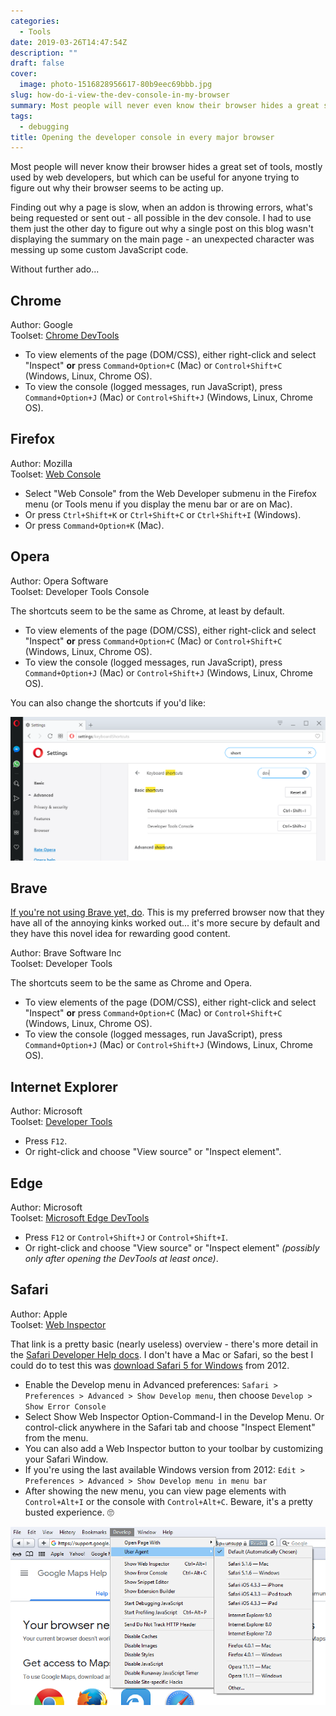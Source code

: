 ```yaml
---
categories:
  - Tools
date: 2019-03-26T14:47:54Z
description: ""
draft: false
cover:
  image: photo-1516828956617-80b9eec69bbb.jpg
slug: how-do-i-view-the-dev-console-in-my-browser
summary: Most people will never even know their browser hides a great set of tools, mostly used by web developers, but which can be useful for anyone trying to figure out why their browser is misbehaving.
tags:
  - debugging
title: Opening the developer console in every major browser
---
```

Most people will never know their browser hides a great set of tools, mostly used by web developers, but which can be useful for anyone trying to figure out why their browser seems to be acting up.

Finding out why a page is slow, when an addon is throwing errors, what's being requested or sent out - all possible in the dev console. I had to use them just the other day to figure out why a single post on this blog wasn't displaying the summary on the main page - an unexpected character was messing up some custom JavaScript code.

Without further ado...

## Chrome

Author: Google  
Toolset: [Chrome DevTools](https://developers.google.com/web/tools/chrome-devtools/)

- To view elements of the page (DOM/CSS), either right-click and select "Inspect" **or** press `Command+Option+C` (Mac) or `Control+Shift+C` (Windows, Linux, Chrome OS).
- To view the console (logged messages, run JavaScript), press `Command+Option+J` (Mac) or `Control+Shift+J` (Windows, Linux, Chrome OS).

## Firefox

Author: Mozilla  
Toolset: [Web Console](https://developer.mozilla.org/en-US/docs/Tools/Web_Console)

- Select "Web Console" from the Web Developer submenu in the Firefox menu (or Tools menu if you display the menu bar or are on Mac).
- Or press `Ctrl+Shift+K` or `Ctrl+Shift+C` or `Ctrl+Shift+I` (Windows).
- Or press `Command+Option+K` (Mac).

## Opera

Author: Opera Software  
Toolset: Developer Tools Console

The shortcuts seem to be the same as Chrome, at least by default.

- To view elements of the page (DOM/CSS), either right-click and select "Inspect" **or** press `Command+Option+C` (Mac) or `Control+Shift+C` (Windows, Linux, Chrome OS).
- To view the console (logged messages, run JavaScript), press `Command+Option+J` (Mac) or `Control+Shift+J` (Windows, Linux, Chrome OS).

You can also change the shortcuts if you'd like:

![](opera.PNG)

## Brave

[If you're not using Brave yet, do](https://brave.com/gra339). This is my preferred browser now that they have all of the annoying kinks worked out... it's more secure by default and they have this novel idea for rewarding good content.

Author: Brave Software Inc  
Toolset: Developer Tools

The shortcuts seem to be the same as Chrome and Opera.

- To view elements of the page (DOM/CSS), either right-click and select "Inspect" **or** press `Command+Option+C` (Mac) or `Control+Shift+C` (Windows, Linux, Chrome OS).
- To view the console (logged messages, run JavaScript), press `Command+Option+J` (Mac) or `Control+Shift+J` (Windows, Linux, Chrome OS).

## Internet Explorer

Author: Microsoft  
Toolset: [Developer Tools](https://msdn.microsoft.com/library/hh968260\(v=vs.85)

- Press `F12`.
- Or right-click and choose "View source" or "Inspect element".

## Edge

Author: Microsoft  
Toolset: [Microsoft Edge DevTools](https://docs.microsoft.com/en-us/microsoft-edge/devtools-guide)

- Press `F12` or `Control+Shift+J` or `Control+Shift+I`.
- Or right-click and choose "View source" or "Inspect element" _(possibly only after opening the DevTools at least once)_.

## Safari

Author: Apple  
Toolset: [Web Inspector](https://developer.apple.com/safari/tools/)

That link is a pretty basic (nearly useless) overview - there's more detail in the [Safari Developer Help docs](https://support.apple.com/en-gb/guide/safari-developer/safari-developer-tools-overview-dev073038698/mac). I don't have a Mac or Safari, so the best I could do to test this was [download Safari 5 for Windows](https://apple.stackexchange.com/a/68837/156872) from 2012.

- Enable the Develop menu in Advanced preferences: `Safari > Preferences > Advanced > Show Develop menu`, then choose `Develop > Show Error Console`
- Select Show Web Inspector Option-Command-I in the Develop Menu. Or control-click anywhere in the Safari tab and choose "Inspect Element" from the menu.
- You can also add a Web Inspector button to your toolbar by customizing your Safari Window.
- If you're using the last available Windows version from 2012: `Edit > Preferences > Advanced > Show Develop menu in menu bar`
- After showing the new menu, you can view page elements with `Control+Alt+I` or the console with `Control+Alt+C`. Beware, it's a pretty busted experience. 🙄

![](safari.png)

